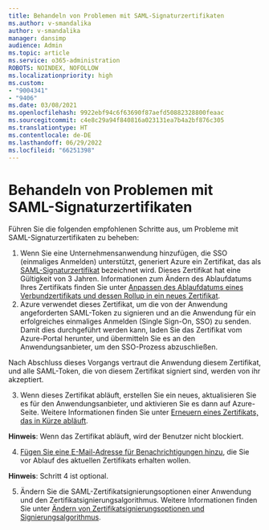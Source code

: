 ```yaml
---
title: Behandeln von Problemen mit SAML-Signaturzertifikaten
ms.author: v-smandalika
author: v-smandalika
manager: dansimp
audience: Admin
ms.topic: article
ms.service: o365-administration
ROBOTS: NOINDEX, NOFOLLOW
ms.localizationpriority: high
ms.custom:
- "9004341"
- "9406"
ms.date: 03/08/2021
ms.openlocfilehash: 9922ebf94c6f63690f87aefd50882328800feaac
ms.sourcegitcommit: c4e8c29a94f840816a023131ea7b4a2bf876c305
ms.translationtype: HT
ms.contentlocale: de-DE
ms.lasthandoff: 06/29/2022
ms.locfileid: "66251398"
---
```

# <a name="troubleshoot-saml-signing-certificate-issues"></a>Behandeln von Problemen mit SAML-Signaturzertifikaten

Führen Sie die folgenden empfohlenen Schritte aus, um Probleme mit SAML-Signaturzertifikaten zu beheben:

1. Wenn Sie eine Unternehmensanwendung hinzufügen, die SSO (einmaliges Anmelden) unterstützt, generiert Azure ein Zertifikat, das als [SAML-Signaturzertifikat](https://docs.microsoft.com/azure/active-directory/manage-apps/manage-certificates-for-federated-single-sign-on#auto-generated-certificate-for-gallery-and-non-gallery-applications) bezeichnet wird. Dieses Zertifikat hat eine Gültigkeit von 3 Jahren. Informationen zum Ändern des Ablaufdatums Ihres Zertifikats finden Sie unter [Anpassen des Ablaufdatums eines Verbundzertifikats und dessen Rollup in ein neues Zertifikat](https://docs.microsoft.com/azure/active-directory/manage-apps/manage-certificates-for-federated-single-sign-on#customize-the-expiration-date-for-your-federation-certificate-and-roll-it-over-to-a-new-certificate).
2. Azure verwendet dieses Zertifikat, um die von der Anwendung angeforderten SAML-Token zu signieren und an die Anwendung für ein erfolgreiches einmaliges Anmelden (Single Sign-On, SSO) zu senden. Damit dies durchgeführt werden kann, laden Sie das Zertifikat vom Azure-Portal herunter, und übermitteln Sie es an den Anwendungsanbieter, um den SSO-Prozess abzuschließen.

Nach Abschluss dieses Vorgangs vertraut die Anwendung diesem Zertifikat, und alle SAML-Token, die von diesem Zertifikat signiert sind, werden von ihr akzeptiert.

3. Wenn dieses Zertifikat abläuft, erstellen Sie ein neues, aktualisieren Sie es für den Anwendungsanbieter, und aktivieren Sie es dann auf Azure-Seite. Weitere Informationen finden Sie unter [Erneuern eines Zertifikats, das in Kürze abläuft](https://docs.microsoft.com/azure/active-directory/manage-apps/manage-certificates-for-federated-single-sign-on#renew-a-certificate-that-will-soon-expire).

**Hinweis**: Wenn das Zertifikat abläuft, wird der Benutzer nicht blockiert.

4. [Fügen Sie eine E-Mail-Adresse für Benachrichtigungen hinzu](https://docs.microsoft.com/azure/active-directory/manage-apps/manage-certificates-for-federated-single-sign-on#add-email-notification-addresses-for-certificate-expiration), die Sie vor Ablauf des aktuellen Zertifikats erhalten wollen.

**Hinweis**: Schritt 4 ist optional.

5. Ändern Sie die SAML-Zertifikatsignierungsoptionen einer Anwendung und den Zertifikatsignierungsalgorithmus. Weitere Informationen finden Sie unter [Ändern von Zertifikatsignierungsoptionen und Signierungsalgorithmus](https://docs.microsoft.com/azure/active-directory/manage-apps/certificate-signing-options).


